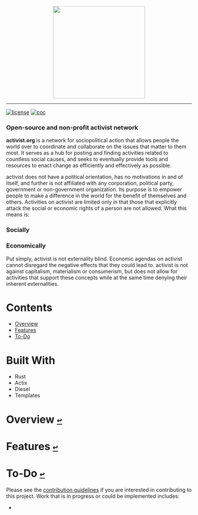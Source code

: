 <div align="center">
  <a href="https://github.com/andrewtavis/activist"><img src="https://github.com/andrewtavis/activist/blob/main/resources/activist_logo.png" width=250 height=250></a>
</div>

--------------------------------------

[![license](https://img.shields.io/github/license/andrewtavis/activist.svg)](https://github.com/andrewtavis/activist/blob/main/LICENSE.txt)
[![coc](https://img.shields.io/badge/coc-Contributor%20Covenant-ff69b4.svg)](https://github.com/andrewtavis/activist/blob/main/.github/CODE_OF_CONDUCT.md)

### Open-source and non-profit activist network

**activist.org** is a network for sociopolitical action that allows people the world over to coordinate and collaborate on the issues that matter to them most. It serves as a hub for posting and finding activities related to countless social causes, and seeks to eventually provide tools and resources to enact change as efficiently and effectively as possible.

activist does not have a political orientation, has no motivations in and of itself, and further is not affiliated with any corporation, political party, government or non-government organization. Its purpose is to empower people to make a difference in the world for the benefit of themselves and others. Activities on activist are limited only in that those that explicitly attack the social or economic rights of a person are not allowed. What this means is:

### Socially

### Economically

Put simply, activist is not externality blind. Economic agendas on activist cannot disregard the negative effects that they could lead to. activist is not against capitalism, materialism or consumerism, but does not allow for activities that support these concepts while at the same time denying their inherent externalities.

# **Contents**<a id="contents"></a>
 <!-- no toc -->
- [Overview](#overview)
- [Features](#features)
- [To-Do](#to-do)

# Built With
- Rust
- Actix
- Diesel
- Templates

# Overview [`↩`](#contents) <a id="overview"></a>


# Features [`↩`](#contents) <a id="features"></a>


# To-Do [`↩`](#contents) <a id="to-do"></a>

Please see the [contribution guidelines](https://github.com/andrewtavis/activist/blob/main/.github/CONTRIBUTING.md) if you are interested in contributing to this project. Work that is in progress or could be implemented includes:

-
